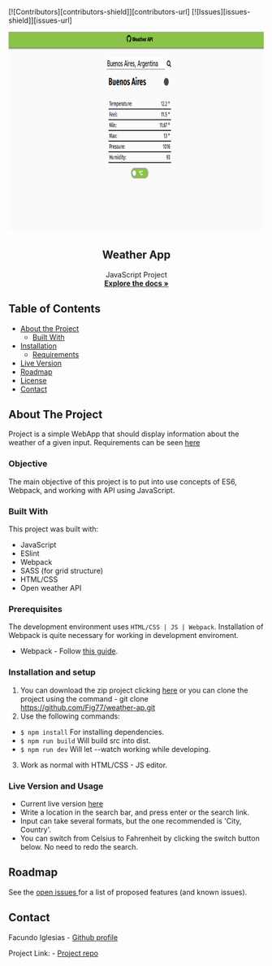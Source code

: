 [![Contributors][contributors-shield]][contributors-url]
[![Issues][issues-shield]][issues-url]
<br />
<p align="center">
  <img src="rest.png" alt="menu" width="718" height="394">
  <h2 align="center">Weather App</h2>
  <p align="center">
  	JavaScript Project
    <br />
    <a href="https://github.com/Fig77/weather-ap"><strong>Explore the docs »</strong></a>
    <br />
</p>


<!-- TABLE OF CONTENTS -->
## Table of Contents

* [About the Project](#about-the-project)
  * [Built With](#built-with)
* [Installation](#installation-and-setup)
	* [Requirements](#perquisites)
* [Live Version](#live-version-and-usage)
* [Roadmap](#roadmap)
* [License](#license)
* [Contact](#contact)


<!-- ABOUT THE PROJECT -->
## About The Project 
Project is a simple WebApp that should display information about the weather of a given input. Requirements can be seen
[here](https://www.theodinproject.com/courses/javascript/lessons/weather-app)

### Objective
The main objective of this project is to put into use concepts of ES6, Webpack, and working with API using JavaScript.

### Built With
This project was built with: 
* JavaScript
* ESlint
* Webpack
* SASS (for grid structure)
* HTML/CSS
* Open weather API

### Prerequisites
 The development environment uses `HTML/CSS | JS | Webpack`. Installation of Webpack is quite necessary for working in development enviroment.
  - Webpack - Follow [this guide](https://webpack.js.org/guides/installation/).
  
### Installation and setup
1. You can download the zip project clicking [here](https://github.com/Fig77/weather-ap.git) or you can clone the project using the command - git clone <https://github.com/Fig77/weather-ap.git>
2. Use the following commands: 

- `$ npm install` For installing dependencies.
- `$ npm run build` Will build src into dist.
- `$ npm run dev` Will let --watch working while developing.

3. Work as normal with HTML/CSS - JS editor.

### Live Version and Usage

* Current live version [here](https://fig77.github.io/weather-api/)
* Write a location in the search bar, and press enter or the search link.
* Input can take several formats, but the one recommended is 'City, Country'.
* You can switch from Celsius to Fahrenheit by clicking the switch button below. No need to redo the search.

<!-- ROADMAP -->

## Roadmap

See the [open issues ](https://github.com/Fig77/weather-ap/issues)for a list of proposed features (and known issues).

<!-- CONTACT -->
## Contact

Facundo Iglesias - [Github profile](https://github.com/Fig77)

Project Link: - [Project repo](https://github.com/Fig77/weather-ap)
